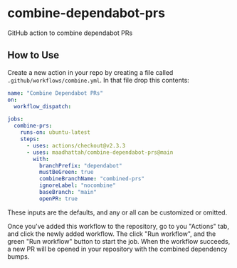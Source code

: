 # combine-dependabot-prs

GitHub action to combine dependabot PRs

## How to Use

Create a new action in your repo by creating a file called `.github/workflows/combine.yml`. In that file drop this contents:

```yml
name: "Combine Dependabot PRs"
on:
  workflow_dispatch:

jobs:
  combine-prs:
    runs-on: ubuntu-latest
    steps:
      - uses: actions/checkout@v2.3.3
      - uses: maadhattah/combine-dependabot-prs@main
        with:
          branchPrefix: "dependabot"
          mustBeGreen: true
          combineBranchName: "combined-prs"
          ignoreLabel: "nocombine"
          baseBranch: "main"
          openPR: true
```

These inputs are the defaults, and any or all can be customized or omitted.

Once you've added this workflow to the repository, go to you "Actions" tab, and click the newly added workflow. The click "Run workflow", and the green "Run workflow" button to start the job. When the workflow succeeds, a new PR will be opened in your repository with the combined dependency bumps.
